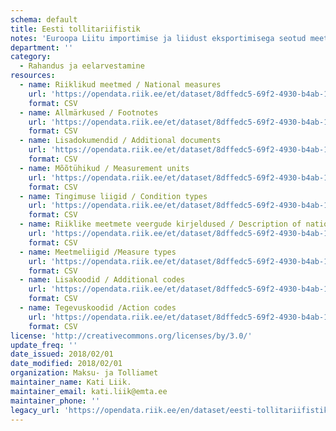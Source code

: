 ```yaml
---
schema: default
title: Eesti tollitariifistik
notes: 'Euroopa Liitu importimise ja liidust eksportimisega seotud meetmete kohaldamiseks kasutatakse integreeritud tollitariifistikku TARIC (Tarif Intégré Communautaire) http://ec.europa.eu/taxation_customs/dds2/taric/taric_consultation.jsp?Lang=en . TARICi rakendamiseks Eestis on välja töötatud Eesti Tollitariifistik (ETT) https://apps.emta.ee/arctictariff-public-web/ , mis sisaldab lisaks TARIC meetmetele ka Eesti riigisiseseid meetmeid (lisatud avaandmetena seisuga 01.02.2018).'
department: ''
category:
  - Rahandus ja eelarvestamine
resources:
  - name: Riiklikud meetmed / National measures
    url: 'https://opendata.riik.ee/et/dataset/8dffedc5-69f2-4930-b4ab-118a6285cf4b/resource/c4165a1e-c2bf-4453-803b-9b6bba99b63e/download/meetmedmeasures.csv'
    format: CSV
  - name: Allmärkused / Footnotes
    url: 'https://opendata.riik.ee/et/dataset/8dffedc5-69f2-4930-b4ab-118a6285cf4b/resource/69afb189-e9ea-433f-af9d-15511207224a/download/allmarkusedfootnotes.csv'
    format: CSV
  - name: Lisadokumendid / Additional documents
    url: 'https://opendata.riik.ee/et/dataset/8dffedc5-69f2-4930-b4ab-118a6285cf4b/resource/a74548c4-2038-43d1-8dbb-96e5da731d39/download/lisadokumendidadditionaldocuments.csv'
    format: CSV
  - name: Mõõtühikud / Measurement units
    url: 'https://opendata.riik.ee/et/dataset/8dffedc5-69f2-4930-b4ab-118a6285cf4b/resource/0a4313c1-d2de-4101-a2c2-81e39f0813c9/download/mootuhikudmeasurementunits.csv'
    format: CSV
  - name: Tingimuse liigid / Condition types
    url: 'https://opendata.riik.ee/et/dataset/8dffedc5-69f2-4930-b4ab-118a6285cf4b/resource/07dac2c5-6a70-4dcb-914b-508ab150604b/download/tingimuseliigidconditiontypes.csv'
    format: CSV
  - name: Riiklike meetmete veergude kirjeldused / Description of national measures columns
    url: 'https://opendata.riik.ee/et/dataset/8dffedc5-69f2-4930-b4ab-118a6285cf4b/resource/7c42b33d-f88d-4df5-a529-8553d7e662bb/download/riiklikemeetmeteveergudekirjelduseddescriptionofnationalmeasurescolumns.csv'
    format: CSV
  - name: Meetmeliigid /Measure types
    url: 'https://opendata.riik.ee/et/dataset/8dffedc5-69f2-4930-b4ab-118a6285cf4b/resource/56950d94-219a-4187-85c5-5f2a53e73205/download/meetmeliigidmeasuretypes.csv'
    format: CSV
  - name: Lisakoodid / Additional codes
    url: 'https://opendata.riik.ee/et/dataset/8dffedc5-69f2-4930-b4ab-118a6285cf4b/resource/4e1e9b0d-927a-4c51-98f9-f6cc55eda761/download/lisakoodidadditionalcodes.csv'
    format: CSV
  - name: Tegevuskoodid /Action codes
    url: 'https://opendata.riik.ee/et/dataset/8dffedc5-69f2-4930-b4ab-118a6285cf4b/resource/7106b668-9d76-416b-815d-1e5ae3a5a606/download/tegevuskoodidactioncodes.csv'
    format: CSV
license: 'http://creativecommons.org/licenses/by/3.0/'
update_freq: ''
date_issued: 2018/02/01
date_modified: 2018/02/01
organization: Maksu- ja Tolliamet
maintainer_name: Kati Liik.
maintainer_email: kati.liik@emta.ee
maintainer_phone: ''
legacy_url: 'https://opendata.riik.ee/en/dataset/eesti-tollitariifistik_01022018'
---
```


